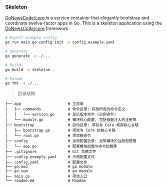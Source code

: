 ### Skeleton

[DoNewsCode/core](https://github.com/DoNewsCode/core) is a service container that elegantly bootstrap and coordinate twelve-factor apps in Go.
This is a skeleton application using the [DoNewsCode/core](https://github.com/DoNewsCode/core) framework.

```bash
# Export example config
go run main.go config init -o config.example.yaml

# Generate
go generate -x ./...

# Build
go build -o skeleton .

# Format
go fmt -x ./...
```

> 目录结构

```
├── app                     # 主目录
│   ├── commands            # 命令目录: 存放所有的命令定义
│   │   └── version.go      # 显示版本命令 (示例命令)
│   └── module.go           # 模块核心配置, 包括依赖注入的注册等
├── bootstrap               # 启动目录: 项目与 Core 框架核心关联
│   ├── bootstrap.go        # 项目与 Core 的核心关联
│   └── root.go             # 项目根命令
├── config                  # 全局配置目录: 全局模块的注册和管理
│   └── app.go              # 配置模块加载与命令加载等
├── .gitignore              # Git 忽略文件
├── config.example.yaml     # 示例配置文件
├── config.yaml             # 配置文件
├── go.mod                  # go module
├── go.sum                  # go module
├── main.go                 # 项目入口
└── readme.md               # Readme
```
